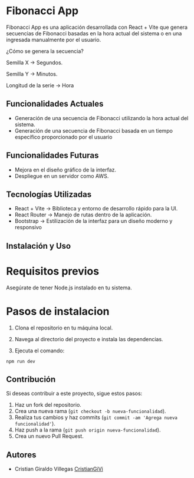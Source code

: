 # Fibonacci App

Fibonacci App es una aplicación desarrollada con React + Vite que genera secuencias de Fibonacci basadas en la hora actual del sistema o en una ingresada manualmente por el usuario.

¿Cómo se genera la secuencia?

Semilla X → Segundos.

Semilla Y → Minutos.

Longitud de la serie → Hora

## Funcionalidades Actuales

- Generación de una secuencia de Fibonacci utilizando la hora actual del sistema.
- Generación de una secuencia de Fibonacci basada en un tiempo específico proporcionado por el usuario

## Funcionalidades Futuras

- Mejora en el diseño gráfico de la interfaz.
- Despliegue en un servidor como AWS.

## Tecnologías Utilizadas

- React + Vite → Biblioteca y entorno de desarrollo rápido para la UI.
- React Router → Manejo de rutas dentro de la aplicación.
- Bootstrap → Estilización de la interfaz para un diseño moderno y responsivo

## Instalación y Uso

# Requisitos previos

Asegúrate de tener Node.js instalado en tu sistema.

# Pasos de instalacion

1. Clona el repositorio en tu máquina local.

2. Navega al directorio del proyecto e instala las dependencias.

3. Ejecuta el comando:

```
npm run dev
```


## Contribución

Si deseas contribuir a este proyecto, sigue estos pasos:

1. Haz un fork del repositorio.
2. Crea una nueva rama (`git checkout -b nueva-funcionalidad`).
3. Realiza tus cambios y haz commits (`git commit -am 'Agrega nueva funcionalidad'`).
4. Haz push a la rama (`git push origin nueva-funcionalidad`).
5. Crea un nuevo Pull Request.

## Autores

- Cristian Giraldo Villegas [CristianGiVi](https://github.com/CristianGiVi)
